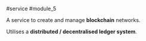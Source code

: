 #service #module_5

A service to create and manage **blockchain** networks.

Utilises a **distributed / decentralised ledger system**.